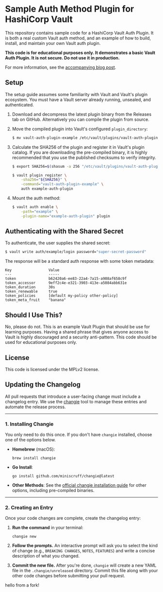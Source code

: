 # Sample Auth Method Plugin for HashiCorp Vault

This repository contains sample code for a HashiCorp Vault Auth Plugin. It is
both a real custom Vault auth method, and an example of how to build, install,
and maintain your own Vault auth plugin.

**This code is for educational purposes only. It demonstrates a basic Vault
Auth Plugin. It is not secure. Do not use it in production.**

For more information, see the [accompanying blog post](https://www.hashicorp.com/blog/building-a-vault-secure-plugin).

## Setup

The setup guide assumes some familiarity with Vault and Vault's plugin
ecosystem. You must have a Vault server already running, unsealed, and
authenticated.

1. Download and decompress the latest plugin binary from the Releases tab on
GitHub. Alternatively you can compile the plugin from source.

1. Move the compiled plugin into Vault's configured `plugin_directory`:

    ```sh
    $ mv vault-auth-plugin-example /etc/vault/plugins/vault-auth-plugin-example
    ```

1. Calculate the SHA256 of the plugin and register it in Vault's plugin catalog.
If you are downloading the pre-compiled binary, it is highly recommended that
you use the published checksums to verify integrity.

    ```sh
    $ export SHA256=$(shasum -a 256 "/etc/vault/plugins/vault-auth-plugin-example" | cut -d' ' -f1)

    $ vault plugin register \
        -sha256="${SHA256}" \
        -command="vault-auth-plugin-example" \
        auth example-auth-plugin
    ```

1. Mount the auth method:

    ```sh
    $ vault auth enable \
        -path="example" \
        -plugin-name="example-auth-plugin" plugin
    ```

## Authenticating with the Shared Secret

To authenticate, the user supplies the shared secret:

```sh
$ vault write auth/example/login password="super-secret-password"
```

The response will be a standard auth response with some token metadata:

```text
Key             	Value
---             	-----
token           	b62420a6-ee83-22a4-7a15-a908af658c9f
token_accessor  	9eff2c4e-e321-3903-413e-a5084abb631e
token_duration  	30s
token_renewable 	true
token_policies  	[default my-policy other-policy]
token_meta_fruit	"banana"
```

## Should I Use This?

No, please do not. This is an example Vault Plugin that should be use for
learning purposes. Having a shared phrase that gives anyone access to Vault is
highly discouraged and a security anti-pattern. This code should be used for
educational purposes only.

## License

This code is licensed under the MPLv2 license.

## Updating the Changelog

All pull requests that introduce a user-facing change must include a changelog
entry. We use the [changie](https://changie.dev/) tool to manage these entries
and automate the release process.

---
### 1. Installing Changie

You only need to do this once. If you don't have `changie` installed, choose one of the options below.

* **Homebrew** (macOS):
    ```shell
    brew install changie
    ```
* **Go Install**:
    ```shell
    go install github.com/miniscruff/changie@latest
    ```
* **Other Methods**:
  See the [official changie installation guide](https://changie.dev/guide/installation/) for other options, including pre-compiled binaries.

---
### 2. Creating an Entry

Once your code changes are complete, create the changelog entry:

1.  **Run the command** in your terminal:
    ```shell
    changie new
    ```
2.  **Follow the prompts.** An interactive prompt will ask you to select the
    kind of change (e.g., `BREAKING CHANGES`, `NOTES`, `FEATURES`) and write a concise description of
    what you changed.

3.  **Commit the new file.** After you're done, `changie` will create a new
    YAML file in the `.changie/unreleased` directory. Commit this file along with your other
    code changes before submitting your pull request.

hello from a fork!
